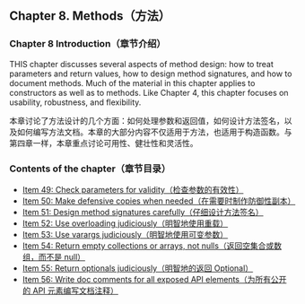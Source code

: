 ## Chapter 8. Methods（方法）

### Chapter 8 Introduction（章节介绍）

THIS chapter discusses several aspects of method design: how to treat parameters and return values, how to design method
signatures, and how to document methods. Much of the material in this chapter applies to constructors as well as to
methods. Like Chapter 4, this chapter focuses on usability, robustness, and flexibility.

本章讨论了方法设计的几个方面：如何处理参数和返回值，如何设计方法签名，以及如何编写方法文档。本章的大部分内容不仅适用于方法，也适用于构造函数。与第四章一样，本章重点讨论可用性、健壮性和灵活性。

### Contents of the chapter（章节目录）

- [Item 49: Check parameters for validity（检查参数的有效性）](Chapter-8-Item-49-Check-parameters-for-validity.md)
- [Item 50: Make defensive copies when needed（在需要时制作防御性副本）](Chapter-8-Item-50-Make-defensive-copies-when-needed.md)
- [Item 51: Design method signatures carefully（仔细设计方法签名）](Chapter-8-Item-51-Design-method-signatures-carefully.md)
- [Item 52: Use overloading judiciously（明智地使用重载）](Chapter-8-Item-52-Use-overloading-judiciously.md)
- [Item 53: Use varargs judiciously（明智地使用可变参数）](Chapter-8-Item-53-Use-varargs-judiciously.md)
- [Item 54: Return empty collections or arrays, not nulls（返回空集合或数组，而不是 null）](Chapter-8-Item-54-Return-empty-collections-or-arrays-not-nulls.md)
- [Item 55: Return optionals judiciously（明智地的返回 Optional）](Chapter-8-Item-55-Return-optionals-judiciously.md)
- [Item 56: Write doc comments for all exposed API elements（为所有公开的 API 元素编写文档注释）](Chapter-8-Item-56-Write-doc-comments-for-all-exposed-API-elements.md)
